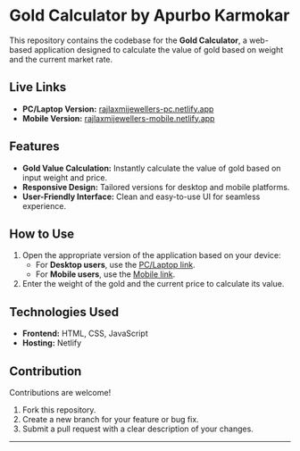# Gold Calculator by Apurbo Karmokar

This repository contains the codebase for the **Gold Calculator**, a web-based application designed to calculate the value of gold based on weight and the current market rate.

## Live Links
- **PC/Laptop Version:** [rajlaxmijewellers-pc.netlify.app](https://rajlaxmijewellers-pc.netlify.app)  
- **Mobile Version:** [rajlaxmijewellers-mobile.netlify.app](https://rajlaxmijewellers-mobile.netlify.app)

## Features
- **Gold Value Calculation:** Instantly calculate the value of gold based on input weight and price.  
- **Responsive Design:** Tailored versions for desktop and mobile platforms.  
- **User-Friendly Interface:** Clean and easy-to-use UI for seamless experience.

## How to Use
1. Open the appropriate version of the application based on your device:
   - For **Desktop users**, use the [PC/Laptop link](https://rajlaxmijewellers-pc.netlify.app).
   - For **Mobile users**, use the [Mobile link](https://rajlaxmijewellers-mobile.netlify.app).
2. Enter the weight of the gold and the current price to calculate its value.

## Technologies Used
- **Frontend:** HTML, CSS, JavaScript  
- **Hosting:** Netlify  

## Contribution
Contributions are welcome!  
1. Fork this repository.  
2. Create a new branch for your feature or bug fix.  
3. Submit a pull request with a clear description of your changes.

---
